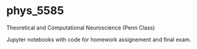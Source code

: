 # phys_5585
Theoretical and Computational Neuroscience (Penn Class)

Jupyter notebooks with code for homework assignement and final exam.
